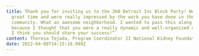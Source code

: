 ```yaml
---
title: Thank you for inviting us to the 360 Detroit Inc Block Party! We had a
  great time and were really impressed by the work you have done in the
  community. What an awesome neighborhood. I wanted to pass this along to you
  because I thought that you were a really dynamic and well-organized agency and
  I think you should share your success!”
content: Theresa Tejada, Program Coordinator II National Kidney Foundation of Michigan
date: 2022-04-08T14:15:19.999Z
---
```

